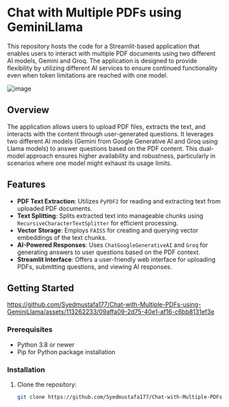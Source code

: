 # Chat with Multiple PDFs using GeminiLlama

This repository hosts the code for a Streamlit-based application that enables users to interact with multiple PDF documents using two different AI models, Gemini and Groq. The application is designed to provide flexibility by utilizing different AI services to ensure continued functionality even when token limitations are reached with one model.

![image](https://github.com/Syedmustafa177/Chat-with-Multiple-PDFs-using-GeminiLlama/assets/113262233/fc3620fa-2100-40db-a4fc-d82a9613c38d)


## Overview

The application allows users to upload PDF files, extracts the text, and interacts with the content through user-generated questions. It leverages two different AI models (Gemini from Google Generative AI and Groq using Llama models) to answer questions based on the PDF content. This dual-model approach ensures higher availability and robustness, particularly in scenarios where one model might exhaust its usage limits.

## Features

- **PDF Text Extraction**: Utilizes `PyPDF2` for reading and extracting text from uploaded PDF documents.
- **Text Splitting**: Splits extracted text into manageable chunks using `RecursiveCharacterTextSplitter` for efficient processing.
- **Vector Storage**: Employs `FAISS` for creating and querying vector embeddings of the text chunks.
- **AI-Powered Responses**: Uses `ChatGoogleGenerativeAI` and `Groq` for generating answers to user questions based on the PDF context.
- **Streamlit Interface**: Offers a user-friendly web interface for uploading PDFs, submitting questions, and viewing AI responses.

## Getting Started


https://github.com/Syedmustafa177/Chat-with-Multiple-PDFs-using-GeminiLlama/assets/113262233/09affa09-2d75-40e1-af16-c6bb8131ef3e



### Prerequisites

- Python 3.8 or newer
- Pip for Python package installation

### Installation

1. Clone the repository:
   ```bash
   git clone https://github.com/Syedmustafa177/Chat-with-Multiple-PDFs-using-GeminiLlama.git
